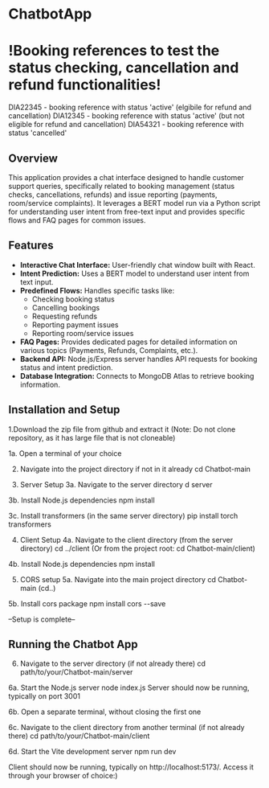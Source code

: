 # ChatbotApp

# !Booking references to test the status checking, cancellation and refund functionalities!
DIA22345 - booking reference with status 'active' (elgibile for refund and cancellation)
DIA12345 - booking reference with status 'active' (but not eligible for refund and cancellation)
DIA54321 - booking reference with status 'cancelled' 


## Overview

This application provides a chat interface designed to handle customer support queries, specifically related to booking management (status checks, cancellations, refunds) and issue reporting (payments, room/service complaints). It leverages a BERT model run via a Python script for understanding user intent from free-text input and provides specific flows and FAQ pages for common issues.

## Features

* **Interactive Chat Interface:** User-friendly chat window built with React.
* **Intent Prediction:** Uses a BERT model to understand user intent from text input.
* **Predefined Flows:** Handles specific tasks like:
    * Checking booking status
    * Cancelling bookings
    * Requesting refunds
    * Reporting payment issues
    * Reporting room/service issues
* **FAQ Pages:** Provides dedicated pages for detailed information on various topics (Payments, Refunds, Complaints, etc.).
* **Backend API:** Node.js/Express server handles API requests for booking status and intent prediction.
* **Database Integration:** Connects to MongoDB Atlas to retrieve booking information.

## Installation and Setup

1.Download the zip file from github and extract it (Note: Do not clone repository, as it has large file that is not cloneable)

1a. Open a terminal of your choice 

2. Navigate into the project directory if not in it already
cd Chatbot-main

3. Server Setup
3a. Navigate to the server directory
d server

3b. Install Node.js dependencies
npm install

3c. Install transformers (in the same server directory)
pip install torch transformers

4. Client Setup
4a. Navigate to the client directory (from the server directory)
cd ../client
(Or from the project root: cd Chatbot-main/client)

4b. Install Node.js dependencies
npm install

5. CORS setup
5a. Navigate into the main project directory cd Chatbot-main (cd..)

5b. Install cors package
npm install cors --save

–Setup is complete–

## Running the Chatbot App

6. Navigate to the server directory (if not already there)
cd path/to/your/Chatbot-main/server

6a. Start the Node.js server
node index.js
Server should now be running, typically on port 3001

6b. Open a separate terminal, without closing the first one

6c. Navigate to the client directory from another terminal (if not already there)
cd path/to/your/Chatbot-main/client

6d. Start the Vite development server
npm run dev

Client should now be running, typically on  http://localhost:5173/. Access it through your browser of choice:)
